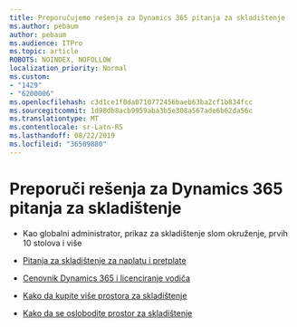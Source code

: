 ```yaml
---
title: Preporučujemo rešenja za Dynamics 365 pitanja za skladištenje
ms.author: pebaum
author: pebaum
ms.audience: ITPro
ms.topic: article
ROBOTS: NOINDEX, NOFOLLOW
localization_priority: Normal
ms.custom:
- "1429"
- "6200006"
ms.openlocfilehash: c3d1ce1f0da0710772456baeb63ba2cf1b834fcc
ms.sourcegitcommit: 1d98db8acb9959aba3b5e308a567ade6b62da56c
ms.translationtype: MT
ms.contentlocale: sr-Latn-RS
ms.lasthandoff: 08/22/2019
ms.locfileid: "36509880"
---
```

# <a name="recommend-solutions-for-dynamics-365-storage-issues"></a>Preporuči rešenja za Dynamics 365 pitanja za skladištenje

* Kao globalni administrator, prikaz za skladištenje slom okruženje, prvih 10 stolova i više

* [Pitanja za skladištenje za naplatu i pretplate](https://docs.microsoft.com/dynamics365/customer-engagement/admin/contact-information-microsoft-dynamics-365-online-billing-support)

* [Cenovnik Dynamics 365 i licenciranje vodiča](https://dynamics.microsoft.com/pricing/)

* [Kako da kupite više prostora za skladištenje](https://docs.microsoft.com/dynamics365/customer-engagement/admin/manage-storage#add-storage-to-dynamics-365-online)

* [Kako da se oslobodite prostor za skladištenje](https://docs.microsoft.com/dynamics365/customer-engagement/admin/free-storage-space)
